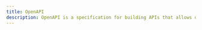 ```yaml
---
title: OpenAPI
description: OpenAPI is a specification for building APIs that allows developers to describe the structure of their APIs in a machine-readable format. It facilitates the design, documentation, and consumption of APIs, ensuring consistency and ease of integration. Explore the core concepts of OpenAPI, including its syntax, components, and best practices for creating comprehensive API documentation. Learn how to leverage tools like Swagger and OpenAPI Generator to streamline API development and improve collaboration across teams.
---
```

